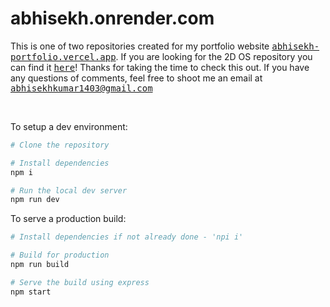 # abhisekh.onrender.com

This is one of two repositories created for my portfolio website <a href="https://abhisekh-portfolio.vercel.app/"><samp>abhisekh-portfolio.vercel.app</samp></a>. If you are looking for the 2D OS repository you can find it <a href="https://github.com/Abhisekh1403/Portfolio"><samp>here</samp></a>! Thanks for taking the time to check this out. If you have any questions of comments, feel free to shoot me an email at <samp><a href="mailto:abhisekhkumar1403@gmail.com">abhisekhkumar1403@gmail.com</a>

<br>

To setup a dev environment:

```bash
# Clone the repository

# Install dependencies 
npm i

# Run the local dev server
npm run dev
```

To serve a production build:

```bash
# Install dependencies if not already done - 'npi i'

# Build for production
npm run build

# Serve the build using express
npm start
```
